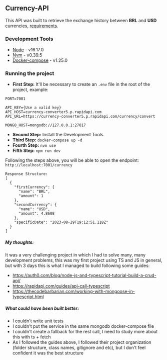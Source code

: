 ## Currency-API

This API was built to retrieve the exchange history between **BRL** and **USD** currencies, [requirements](https://github.com/smartrr-hello/senior_engineer_homework).

### Development Tools

- [Node](https://nodejs.org/en/download) - v16.17.0
- [Nvm](https://github.com/nvm-sh/nvm) - v0.39.5
- [Docker-compose](https://docs.docker.com/compose/install/) - v1.25.0
 
### Running the project

- **First Step:** It'll be necessary to create an `.env` file in the root of the project, example:
```
PORT=7001

API_KEY={Use a valid key}
API_HOST=currency-converter5.p.rapidapi.com
API_URL=https://currency-converter5.p.rapidapi.com/currency/convert

MONGO_HOST=mongodb://127.0.0.1:27017
```

- **Second Step:** Install the Development Tools.
- **Third Step:** `docker-compose up -d` 
- **Fourth Step:** `nvm use` 
- **Fifth Step:** `npm run dev` 

Following the steps above, you will be able to open the endpoint: `http://localhost:7001/currency`

```
Response Structure:
[
  {
    "firstCurrency": {
      "name": "BRL",
      "amount": 1
    },
    "secondCurrency": {
      "name": "USD",
      "amount": 4.8608
    },
    "specificDate": "2023-08-29T19:12:51.118Z"
  }
]
```

##### My thoughts:

It was a very challenging project in which I had to solve many, many development problems, this was my first project using TS and JS in general, but with 3 days this is what I managed to build following some guides:

- https://auth0.com/blog/node-js-and-typescript-tutorial-build-a-crud-api/
- https://rapidapi.com/guides/api-call-typescript
- https://thecodebarbarian.com/working-with-mongoose-in-typescript.html

##### What could have been built better:
- I couldn't write unit tests
- I couldn't put the service in the same mongodb docker-compose file
- I couldn't create a fallback for the rest call, I need to study more about this with ts + fetch
- As I followed the guides above, I followed their project organization (folder structure, class names, gitignore and etc), but I don't feel confident it was the best structure
